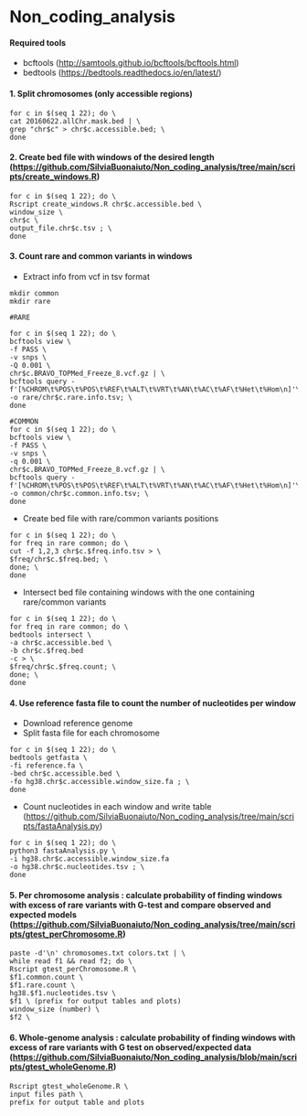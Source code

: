 # Non_coding_analysis
#### Required tools
- bcftools (http://samtools.github.io/bcftools/bcftools.html)
- bedtools (https://bedtools.readthedocs.io/en/latest/)

#### 1. Split chromosomes (only accessible regions) 
```
for c in $(seq 1 22); do \
cat 20160622.allChr.mask.bed | \
grep "chr$c" > chr$c.accessible.bed; \
done 
```
#### 2. Create bed file with windows of the desired length (https://github.com/SilviaBuonaiuto/Non_coding_analysis/tree/main/scripts/create_windows.R)
```
for c in $(seq 1 22); do \
Rscript create_windows.R chr$c.accessible.bed \
window_size \
chr$c \
output_file.chr$c.tsv ; \
done
```
#### 3. Count rare and common variants in windows
- Extract info from vcf in tsv format
```
mkdir common
mkdir rare

#RARE

for c in $(seq 1 22); do \
bcftools view \
-f PASS \
-v snps \
-Q 0.001 \
chr$c.BRAVO_TOPMed_Freeze_8.vcf.gz | \
bcftools query -f'[%CHROM\t%POS\t%POS\t%REF\t%ALT\t%VRT\t%AN\t%AC\t%AF\t%Het\t%Hom\n]'\
-o rare/chr$c.rare.info.tsv; \
done

#COMMON
for c in $(seq 1 22); do \
bcftools view \
-f PASS \
-v snps \
-q 0.001 \
chr$c.BRAVO_TOPMed_Freeze_8.vcf.gz | \
bcftools query -f'[%CHROM\t%POS\t%POS\t%REF\t%ALT\t%VRT\t%AN\t%AC\t%AF\t%Het\t%Hom\n]'\
-o common/chr$c.common.info.tsv; \
done
```

- Create bed file with rare/common variants positions
```
for c in $(seq 1 22); do \
for freq in rare common; do \
cut -f 1,2,3 chr$c.$freq.info.tsv > \
$freq/chr$c.$freq.bed; \
done; \
done
```
- Intersect bed file containing windows with the one containing rare/common variants

```
for c in $(seq 1 22); do \
for freq in rare common; do \
bedtools intersect \
-a chr$c.accessible.bed \
-b chr$c.$freq.bed
-c > \
$freq/chr$c.$freq.count; \
done; \
done
```
#### 4. Use reference fasta file to count the number of nucleotides per window
- Download reference genome
- Split fasta file for each chromosome

```
for c in $(seq 1 22); do \
bedtools getfasta \
-fi reference.fa \
-bed chr$c.accessible.bed \
-fo hg38.chr$c.accessible.window_size.fa ; \
done
```
- Count nucleotides in each window and write table (https://github.com/SilviaBuonaiuto/Non_coding_analysis/tree/main/scripts/fastaAnalysis.py)

```
for c in $(seq 1 22); do \
python3 fastaAnalysis.py \
-i hg38.chr$c.accessible.window_size.fa
-o hg38.chr$c.nucleotides.tsv ; \
done 
```

#### 5. Per chromosome analysis : calculate probability of finding windows with excess of rare variants with G-test and compare observed and expected models (https://github.com/SilviaBuonaiuto/Non_coding_analysis/tree/main/scripts/gtest_perChromosome.R)

```
paste -d'\n' chromosomes.txt colors.txt | \
while read f1 && read f2; do \
Rscript gtest_perChromosome.R \
$f1.common.count \
$f1.rare.count \
hg38.$f1.nucleotides.tsv \
$f1 \ (prefix for output tables and plots)
window_size (number) \
$f2 \
```

#### 6. Whole-genome analysis : calculate probability of finding windows with excess of rare variants with G test on observed/expected data (https://github.com/SilviaBuonaiuto/Non_coding_analysis/blob/main/scripts/gtest_wholeGenome.R)

```
Rscript gtest_wholeGenome.R \
input files path \
prefix for output table and plots
```
